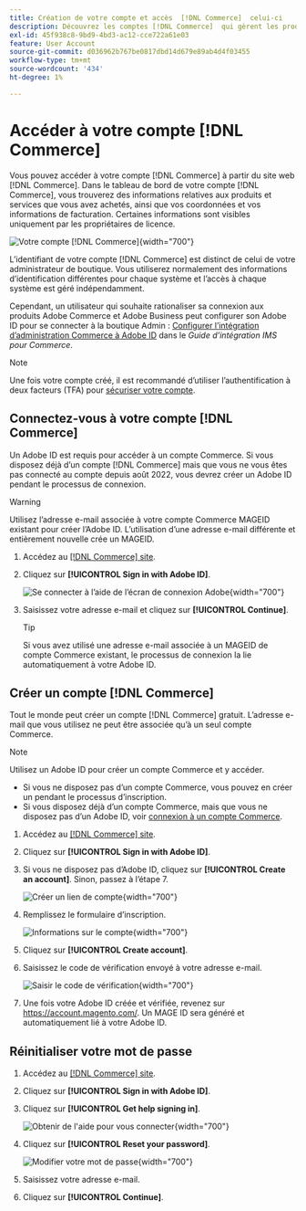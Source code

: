 ```yaml
---
title: Création de votre compte et accès  [!DNL Commerce]  celui-ci
description: Découvrez les comptes [!DNL Commerce]  qui gèrent les produits et services que vous avez achetés.
exl-id: 45f938c8-9bd9-4bd3-ac12-cce722a61e03
feature: User Account
source-git-commit: d036962b767be0817dbd14d679e89ab4d4f03455
workflow-type: tm+mt
source-wordcount: '434'
ht-degree: 1%

---
```



# Accéder à votre compte [!DNL Commerce]

Vous pouvez accéder à votre compte [!DNL Commerce] à partir du site web [!DNL Commerce]. Dans le tableau de bord de votre compte [!DNL Commerce], vous trouverez des informations relatives aux produits et services que vous avez achetés, ainsi que vos coordonnées et vos informations de facturation. Certaines informations sont visibles uniquement par les propriétaires de licence.

![Votre compte [!DNL Commerce]](./assets/home-acct.png){width="700"}

L’identifiant de votre compte [!DNL Commerce] est distinct de celui de votre administrateur de boutique. Vous utiliserez normalement des informations d’identification différentes pour chaque système et l’accès à chaque système est géré indépendamment.

Cependant, un utilisateur qui souhaite rationaliser sa connexion aux produits Adobe Commerce et Adobe Business peut configurer son Adobe ID pour se connecter à la boutique Admin : [Configurer l’intégration d’administration Commerce à Adobe ID](https://experienceleague.adobe.com/en/docs/commerce-admin/start/admin/ims/adobe-ims-config) dans le *Guide d’intégration IMS pour Commerce*.

>[!NOTE]
>
>Une fois votre compte créé, il est recommandé d’utiliser l’authentification à deux facteurs (TFA) pour [sécuriser votre compte](commerce-account-secure.md).

## Connectez-vous à votre compte [!DNL Commerce]

Un Adobe ID est requis pour accéder à un compte Commerce. Si vous disposez déjà d’un compte [!DNL Commerce] mais que vous ne vous êtes pas connecté au compte depuis août 2022, vous devrez créer un Adobe ID pendant le processus de connexion.

>[!WARNING]
>
>Utilisez l’adresse e-mail associée à votre compte Commerce MAGEID existant pour créer l’Adobe ID. L’utilisation d’une adresse e-mail différente et entièrement nouvelle crée un MAGEID.

1. Accédez au [[!DNL Commerce] site](https://account.magento.com/customer/account/login/).

1. Cliquez sur **[!UICONTROL Sign in with Adobe ID]**.

   ![Se connecter à l’aide de l’écran de connexion Adobe](./assets/sign-in-with-adobe.png){width="700"}

1. Saisissez votre adresse e-mail et cliquez sur **[!UICONTROL Continue]**.

   >[!TIP]
   >
   >Si vous avez utilisé une adresse e-mail associée à un MAGEID de compte Commerce existant, le processus de connexion la lie automatiquement à votre Adobe ID.

## Créer un compte [!DNL Commerce]

Tout le monde peut créer un compte [!DNL Commerce] gratuit. L’adresse e-mail que vous utilisez ne peut être associée qu’à un seul compte Commerce.

>[!NOTE]
>
>Utilisez un Adobe ID pour créer un compte Commerce et y accéder.
>- Si vous ne disposez pas d’un compte Commerce, vous pouvez en créer un pendant le processus d’inscription.
>- Si vous disposez déjà d’un compte Commerce, mais que vous ne disposez pas d’un Adobe ID, voir [connexion à un compte Commerce](#log-in-to-your-dnl-commerce-account).

1. Accédez au [[!DNL Commerce] site](https://account.magento.com/customer/account/login/).

1. Cliquez sur **[!UICONTROL Sign in with Adobe ID]**.

1. Si vous ne disposez pas d’Adobe ID, cliquez sur **[!UICONTROL Create an account]**. Sinon, passez à l’étape 7.

   ![Créer un lien de compte](./assets/account-create-link.png){width="700"}

1. Remplissez le formulaire d’inscription.

   ![Informations sur le compte](./assets/account-create.png){width="700"}

1. Cliquez sur **[!UICONTROL Create account]**.

1. Saisissez le code de vérification envoyé à votre adresse e-mail.

   ![Saisir le code de vérification](./assets/verification-code.png){width="700"}

1. Une fois votre Adobe ID créée et vérifiée, revenez sur https://account.magento.com/. Un MAGE ID sera généré et automatiquement lié à votre Adobe ID.

## Réinitialiser votre mot de passe

1. Accédez au [[!DNL Commerce] site](https://account.magento.com/customer/account/login/).

1. Cliquez sur **[!UICONTROL Sign in with Adobe ID]**.

1. Cliquez sur **[!UICONTROL Get help signing in]**.

   ![Obtenir de l&#39;aide pour vous connecter](./assets/sign-in-get-help.png){width="700"}

1. Cliquez sur **[!UICONTROL Reset your password]**.

   ![Modifier votre mot de passe](./assets/change-password.png){width="700"}

1. Saisissez votre adresse e-mail.

1. Cliquez sur **[!UICONTROL Continue]**.
